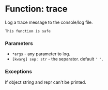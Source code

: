 # Function: trace

Log a trace message to the console/log file.

```admonish success title=""
This function is safe
```

### Parameters
- `*args` - any parameter to log.
- `[kwarg] sep: str` - the separator. default `' '`.

### Exceptions
If object string and repr can't be printed.
